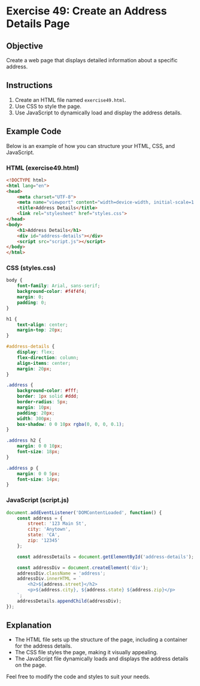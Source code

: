 
# Exercise 49: Create an Address Details Page

## Objective
Create a web page that displays detailed information about a specific address.

## Instructions
1. Create an HTML file named `exercise49.html`.
2. Use CSS to style the page.
3. Use JavaScript to dynamically load and display the address details.

## Example Code
Below is an example of how you can structure your HTML, CSS, and JavaScript.

### HTML (exercise49.html)
```html
<!DOCTYPE html>
<html lang="en">
<head>
    <meta charset="UTF-8">
    <meta name="viewport" content="width=device-width, initial-scale=1.0">
    <title>Address Details</title>
    <link rel="stylesheet" href="styles.css">
</head>
<body>
    <h1>Address Details</h1>
    <div id="address-details"></div>
    <script src="script.js"></script>
</body>
</html>
```

### CSS (styles.css)
```css
body {
    font-family: Arial, sans-serif;
    background-color: #f4f4f4;
    margin: 0;
    padding: 0;
}

h1 {
    text-align: center;
    margin-top: 20px;
}

#address-details {
    display: flex;
    flex-direction: column;
    align-items: center;
    margin: 20px;
}

.address {
    background-color: #fff;
    border: 1px solid #ddd;
    border-radius: 5px;
    margin: 10px;
    padding: 20px;
    width: 300px;
    box-shadow: 0 0 10px rgba(0, 0, 0, 0.1);
}

.address h2 {
    margin: 0 0 10px;
    font-size: 18px;
}

.address p {
    margin: 0 0 5px;
    font-size: 14px;
}
```

### JavaScript (script.js)
```javascript
document.addEventListener('DOMContentLoaded', function() {
    const address = {
        street: '123 Main St',
        city: 'Anytown',
        state: 'CA',
        zip: '12345'
    };

    const addressDetails = document.getElementById('address-details');

    const addressDiv = document.createElement('div');
    addressDiv.className = 'address';
    addressDiv.innerHTML = `
        <h2>${address.street}</h2>
        <p>${address.city}, ${address.state} ${address.zip}</p>
    `;
    addressDetails.appendChild(addressDiv);
});
```

## Explanation
- The HTML file sets up the structure of the page, including a container for the address details.
- The CSS file styles the page, making it visually appealing.
- The JavaScript file dynamically loads and displays the address details on the page.

Feel free to modify the code and styles to suit your needs.

